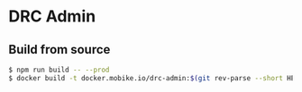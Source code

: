 # DRC Admin

## Build from source
```bash
$ npm run build -- --prod
$ docker build -t docker.mobike.io/drc-admin:$(git rev-parse --short HEAD) .
```
